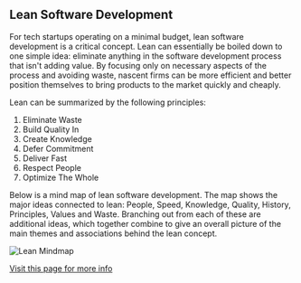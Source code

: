 ## Lean Software Development

For tech startups operating on a minimal budget, lean software development is a critical concept.
Lean can essentially be boiled down to one simple idea: eliminate anything in the software development 
process that isn't adding value.  By focusing only on necessary aspects of the process and avoiding waste, 
nascent firms can be more efficient and better position themselves to bring products to the market quickly and cheaply.  

Lean can be summarized by the following principles:

1. Eliminate Waste
2. Build Quality In
3. Create Knowledge
4. Defer Commitment
5. Deliver Fast
6. Respect People
7. Optimize The Whole


Below is a mind map of lean software development.  The map shows the major ideas connected to lean: People, Speed, Knowledge, Quality, History, Principles, Values and Waste.  Branching out from each of these are additional ideas, which together combine to give an overall picture of the main themes and associations behind the lean concept.  

![Lean Mindmap](https://sivajag2.files.wordpress.com/2009/07/leansoftwaredevelopment.png)


[Visit this page for more info](http://www.infoq.com/resource/articles/poppendieck-implementing-lean/en/resources/poppendieck_ch02.pdf)
